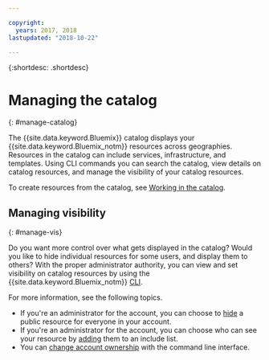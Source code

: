 ```yaml
---

copyright:
  years: 2017, 2018
lastupdated: "2018-10-22"

---
```


{:shortdesc: .shortdesc}

# Managing the catalog
{: #manage-catalog}

The {{site.data.keyword.Bluemix}} catalog displays your {{site.data.keyword.Bluemix_notm}} resources across geographies. Resources in the catalog can include services, infrastructure, and templates. Using CLI commands you can search the catalog, view details on catalog resources, and manage the visibility of your catalog resources.

To create resources from the catalog, see [Working in the catalog](/docs/overview/ui.html#catalogcreate).

## Managing visibility
{: #manage-vis}

Do you want more control over what gets displayed in the catalog? Would you like to hide individual resources for some users, and display them to others? With the proper administrator authority, you can view and set visibility on catalog resources by using the {{site.data.keyword.Bluemix_notm}} [CLI](/docs/cli/index.html#overview).

For more information, see the following topics.

* If you're an administrator for the account, you can choose to [hide](/docs/account/exclude.html) a public resource for everyone in your account.
* If you're an administrator for the account, you can choose who can see your resource by [adding](/docs/account/include.html) them to an include list.
* You can [change account ownership](/docs/account/owners.html) with the command line interface.
